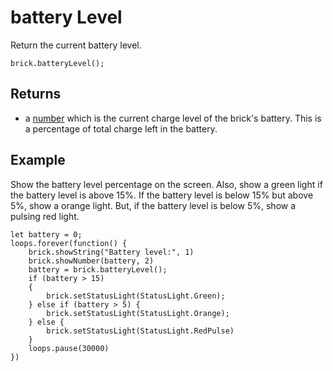 # battery Level

Return the current battery level.

```sig
brick.batteryLevel();
```

## Returns

* a [number](/types/number) which is the current charge level of the brick's battery. This is a percentage of total charge left in the battery.

## Example

Show the battery level percentage on the screen. Also, show a green light if the battery level is above 15%. If the battery level is below 15% but above 5%, show a orange light. But, if the battery level is below 5%, show a pulsing red light.

```blocks
let battery = 0;
loops.forever(function() {
    brick.showString("Battery level:", 1)
    brick.showNumber(battery, 2)
    battery = brick.batteryLevel();
    if (battery > 15)
    {
        brick.setStatusLight(StatusLight.Green);
    } else if (battery > 5) {
        brick.setStatusLight(StatusLight.Orange);
    } else {
        brick.setStatusLight(StatusLight.RedPulse)
    }
    loops.pause(30000)
})
```
